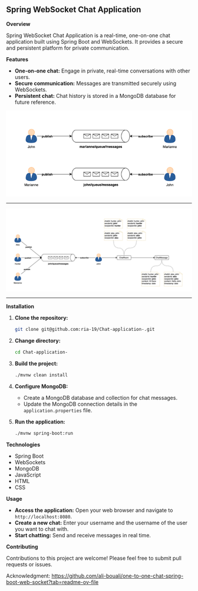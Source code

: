 ## Spring WebSocket Chat Application

**Overview**

Spring WebSocket Chat Application is a real-time, one-on-one chat application built using Spring Boot and WebSockets. It provides a secure and persistent platform for private communication.

**Features**

* **One-on-one chat:** Engage in private, real-time conversations with other users.
* **Secure communication:** Messages are transmitted securely using WebSockets.
* **Persistent chat:** Chat history is stored in a MongoDB database for future reference.


![WebSocket Chat Flow](./one_to_one_comm.png)

---

![WebSocket Chat Flow](./websocket_chat_flow.png)

---

**Installation**

1. **Clone the repository:**

   ```bash
   git clone git@github.com:ria-19/Chat-application-.git
   ```

2. **Change directory:**

   ```bash
   cd Chat-application-
   ```

3. **Build the project:**

   ```bash
   ./mvnw clean install
   ```

4. **Configure MongoDB:**
    * Create a MongoDB database and collection for chat messages.
    * Update the MongoDB connection details in the `application.properties` file.

5. **Run the application:**

   ```bash
   ./mvnw spring-boot:run
   ```

**Technologies**

* Spring Boot
* WebSockets
* MongoDB
* JavaScript
* HTML
* CSS


**Usage**

* **Access the application:** Open your web browser and navigate to `http://localhost:8080`.
* **Create a new chat:** Enter your username and the username of the user you want to chat with.
* **Start chatting:** Send and receive messages in real time.

**Contributing**

Contributions to this project are welcome! Please feel free to submit pull requests or issues.

Acknowledgment: https://github.com/ali-bouali/one-to-one-chat-spring-boot-web-socket?tab=readme-ov-file
